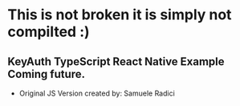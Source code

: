 # This is not broken it is simply not compilted :)

## KeyAuth TypeScript React Native Example Coming future.

- Original JS Version created by: Samuele Radici
